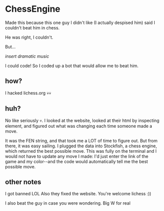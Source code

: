 # ChessEngine

Made this because this one guy I didn't like (I actually despised him) said I couldn't beat him in chess.

He was right, I couldn't.

But...

*insert dramatic music*

I could code! So I coded up a bot that would allow me to beat him.

## how?

I hacked lichess.org 💀💀

## huh?

No like seriously 💀. I looked at the website, looked at their html by inspecting element, and figured out what was changing each time someone made a move.

It was the FEN string, and that took me a LOT of time to figure out. But from there, it was easy sailing. I plugged the data into Stockfish, a chess engine, which returned the best possible move. This was fully on the terminal and I would not have to update any move I made: I'd just enter the link of the game and my color--and the code would automatically tell me the best possible move.

## other notes

I got banned LOL
Also they fixed the website. You're welcome lichess :))

I also beat the guy in case you were wondering. Big W for real
